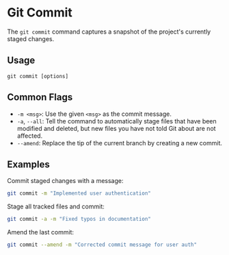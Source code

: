 # Git Commit

The `git commit` command captures a snapshot of the project's currently staged changes.

## Usage
`git commit [options]`

## Common Flags
-   `-m <msg>`: Use the given `<msg>` as the commit message.
-   `-a`, `--all`: Tell the command to automatically stage files that have been modified and deleted, but new files you have not told Git about are not affected.
-   `--amend`: Replace the tip of the current branch by creating a new commit.

## Examples
Commit staged changes with a message:
```bash
git commit -m "Implemented user authentication"
```

Stage all tracked files and commit:
```bash
git commit -a -m "Fixed typos in documentation"
```

Amend the last commit:
```bash
git commit --amend -m "Corrected commit message for user auth"
```
